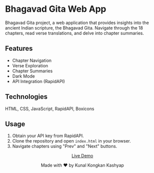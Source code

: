 # Bhagavad Gita Web App

Bhagavad Gita project, a web application that provides insights into the ancient Indian scripture, the Bhagavad Gita. Navigate through the 18 chapters, read verse translations, and delve into chapter summaries.

## Features

- Chapter Navigation
- Verse Exploration
- Chapter Summaries
- Dark Mode
- API Integration (RapidAPI)

## Technologies

HTML, CSS, JavaScript, RapidAPI, Boxicons

## Usage

1. Obtain your API key from RapidAPI.
2. Clone the repository and open `index.html` in your browser.
3. Navigate chapters using "Prev" and "Next" buttons.


<!-- Demo Link -->
<p align="center">
    <a href="https://kunalkcube.github.io/detemsic">Live Demo</a>
</p>
<!-- Footer -->
<p align="center">Made with ❤️ by Kunal Kongkan Kashyap</p>
